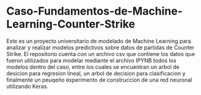 # Caso-Fundamentos-de-Machine-Learning-Counter-Strike
Este es un proyecto universitario de modelado de Machine Learning para analizar y realizar modelos predictivos sobre datos de partidas de Counter Strike.
El repositorio cuenta con un archivo csv que contiene los datos que fueron utilizados para modelar mediante el archivo IPYNB todos los modelos dentro del caso, entre los cuales se encuentran un arbol de desicion para regresion lineal, un arbol de decision para clasificacion y finalmente un peuqeño experimento de construccion de una red neuronal utilizando Keras.
